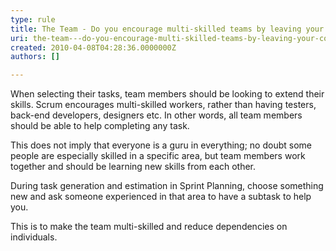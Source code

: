 ```yaml
---
type: rule
title: The Team - Do you encourage multi-skilled teams by leaving your comfort zone?
uri: the-team---do-you-encourage-multi-skilled-teams-by-leaving-your-comfort-zone
created: 2010-04-08T04:28:36.0000000Z
authors: []

---
```


When selecting their tasks, team members should be looking to extend their skills. Scrum encourages multi-skilled workers, rather than having testers, back-end developers, designers etc. In other words, all team members should be able to help completing any task.

This does not imply that everyone is a guru in everything; no doubt some people are especially skilled in a specific area, but team members work together and should be learning new skills from each other.

During task generation and estimation in Sprint Planning, choose something new and ask someone experienced in that area to have a subtask to help you.

This is to make the team multi-skilled and reduce dependencies on individuals​.
